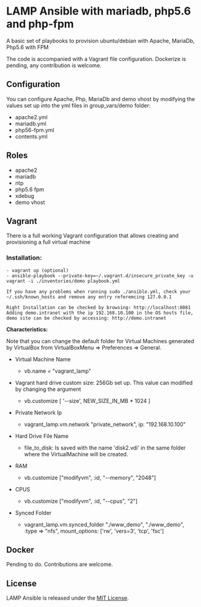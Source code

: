 # LAMP Ansible with mariadb, php5.6 and php-fpm

A basic set of playbooks to provision ubuntu/debian with Apache, MariaDb, Php5.6 with FPM

The code is accompanied with a Vagrant file configuration.
Dockerize is pending, any contribution is welcome.


## Configuration

You can configure Apache, Php, MariaDb and demo vhost by modifying the values set up into the yml files in group_vars/demo folder:

- apache2.yml
- mariadb.yml
- php56-fpm.yml
- contents.yml


## Roles

- apache2
- mariadb
- ntp
- php5.6 fpm
- xdebug
- demo vhost


## Vagrant

There is a full working Vagrant configuration that allows creating and provisioning a full virtual machine


### Installation:

    - vagrant up (optional)
    - ansible-playbook --private-key=~/.vagrant.d/insecure_private_key -u vagrant -i ./inventories/demo playbook.yml

    If you have any problems when running sudo ./ansible.yml, check your ~/.ssh/known_hosts and remove any entry referemcing 127.0.0.1

    Right Installation can be checked by browsing: http://localhost:8081
    Adding demo.intranet with the ip 192.168.10.100 in the OS hosts file, demo site can be checked by accessing: http://demo.intranet

**Characteristics:**

Note that you can change the default folder for Virtual Machines generated by VirtualBox from VirtualBoxMenu => Preferences => General.


- Virtual Machine Name

    - vb.name = "vagrant_lamp"
     
- Vagrant hard drive custom size: 256Gb set up. This value can modified by changing the argument
 
    - vb.customize [ '--size', NEW_SIZE_IN_MB * 1024 ]

- Private Network Ip
    
    - vagrant_lamp.vm.network "private_network", ip: "192.168.10.100"

- Hard Drive File Name
    
    - file_to_disk: Is saved with the name 'disk2.vdi' in the same folder where the VirtualMachine will be created.

- RAM

    - vb.customize ["modifyvm", :id, "--memory", "2048"]

- CPUS
    - vb.customize ["modifyvm", :id, "--cpus", "2"]

- Synced Folder

    - vagrant_lamp.vm.synced_folder "./www_demo", "./www_demo", :type => "nfs", mount_options: ['rw', 'vers=3', 'tcp', 'fsc']


## Docker

Pending to do.
Contributions are welcome.


## License

LAMP Ansible is released under the [MIT License](LICENSE).

